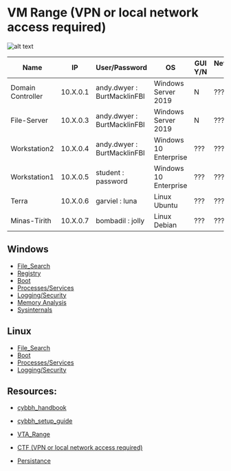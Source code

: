 # VM Range (VPN or local network access required)
![alt text](https://git.cybbh.space/os/public/-/raw/master/images/Range_Diagram3.PNG)

| Name | IP | User/Password | OS | GUI Y/N | Networking Y/N |
| - | - | - | - | - | - |
| Domain Controller | 10.X.0.1 | andy.dwyer : BurtMacklinFBI | Windows Server 2019 | N | ??? |
| File-Server | 10.X.0.3 | andy.dwyer : BurtMacklinFBI | Windows Server 2019 | N | ??? |
| Workstation2 | 10.X.0.4 | andy.dwyer : BurtMacklinFBI | Windows 10 Enterprise | ??? | ??? |
| Workstation1 | 10.X.0.5 | student : password | Windows 10 Enterprise | ??? | ??? |
| Terra | 10.X.0.6 | garviel : luna | Linux Ubuntu | ??? | ??? |
| Minas-Tirith | 10.X.0.7 | bombadil : jolly | Linux Debian | ??? | ??? |

## Windows 
  - [File_Search](Windows/File_Search.md)
  - [Registry](Windows/Registry.md)
  - [Boot](Windows/Boot.md)
  - [Processes/Services](Windows/Processes_and_Services.md)
  - [Logging/Security](Windows/Logging_and_Security.md)
  - [Memory Analysis](Windows/Memory_Analysis.md)
  - [Sysinternals](Windows/Sysinternals.md)

## Linux
  - [File_Search](Linux/File_Search.md)
  - [Boot](Linux/Boot.md)
  - [Processes/Services](Linux/Processes_and_Services.md)
  - [Logging/Security](Linux/Logging_and_Security.md)

## Resources:
- [cybbh_handbook](https://os.cybbh.io/public/os/latest/index.html)
- [cybbh_setup_guide](https://cctc.cybbh.io/students/students/latest/Day_0_Setup.html)
- [VTA_Range](https://vta.cybbh.space/)
- [CTF (VPN or local network access required)](http://10.50.22.197:8000)

- [Persistance](Persistance.md)
